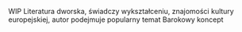 WIP
Literatura dworska, świadczy wykształceniu, znajomości kultury europejskiej, autor podejmuje popularny temat
Barokowy koncept